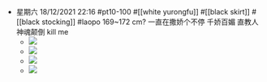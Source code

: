- 星期六 18/12/2021 22:16 #pt10-100 #[[white yurongfu]] #[[black skirt]] #[[black stocking]] #laopo 169~172 cm?
一直在撒娇个不停 千娇百媚 直教人神魂颠倒 kill me
    - ![](https://firebasestorage.googleapis.com/v0/b/firescript-577a2.appspot.com/o/imgs%2Fapp%2FXELiu-NovaKG%2F_kqgZw-pEx.png?alt=media&token=911aa799-31a5-4e27-9c9c-f05612d8a18e)
    - ![](https://firebasestorage.googleapis.com/v0/b/firescript-577a2.appspot.com/o/imgs%2Fapp%2FXELiu-NovaKG%2Fuhbvjs4LlK.jpg?alt=media&token=e796a49c-abdc-44b3-a37b-406f7a5d02bd)
    - ![](https://firebasestorage.googleapis.com/v0/b/firescript-577a2.appspot.com/o/imgs%2Fapp%2FXELiu-NovaKG%2Fc7OkEz_y4d.png?alt=media&token=5a04eb0b-e7c9-4c92-ab19-97f7a685ccb3)
    - ![](https://firebasestorage.googleapis.com/v0/b/firescript-577a2.appspot.com/o/imgs%2Fapp%2FXELiu-NovaKG%2FRg6_XcsMNg.png?alt=media&token=b2e80136-df35-4c63-8f4c-735ccf9d0209)
